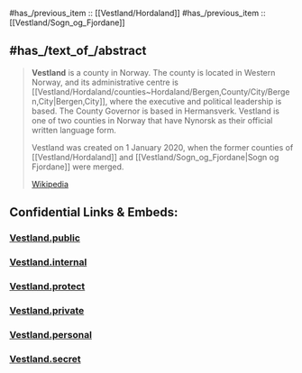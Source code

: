 
#has_/previous_item :: [[Vestland/Hordaland]] 
#has_/previous_item :: [[Vestland/Sogn_og_Fjordane]]  

## #has_/text_of_/abstract 

> **Vestland** is a county in Norway. 
> The county is located in Western Norway, and its administrative centre is [[Vestland/Hordaland/counties~Hordaland/Bergen,County/City/Bergen,City|Bergen,City]], 
> where the executive and political leadership is based. 
> The County Governor is based in Hermansverk. 
> Vestland is one of two counties in Norway that have Nynorsk as their official written language form.
>
> Vestland was created on 1 January 2020, 
> when the former counties of [[Vestland/Hordaland]] and [[Vestland/Sogn_og_Fjordane|Sogn og Fjordane]] were merged.
>
> [Wikipedia](https://en.wikipedia.org/wiki/Vestland)




## Confidential Links & Embeds: 

### [Vestland.public](/_public/\Earth\Continent\Europe\Europe~North\Norway\Counties~NorwayVestland.public.md) 

### [Vestland.internal](/_internal/\Earth\Continent\Europe\Europe~North\Norway\Counties~NorwayVestland.internal.md) 

### [Vestland.protect](/_protect/\Earth\Continent\Europe\Europe~North\Norway\Counties~NorwayVestland.protect.md) 

### [Vestland.private](/_private/\Earth\Continent\Europe\Europe~North\Norway\Counties~NorwayVestland.private.md) 

### [Vestland.personal](/_personal/\Earth\Continent\Europe\Europe~North\Norway\Counties~NorwayVestland.personal.md) 

### [Vestland.secret](/_secret/\Earth\Continent\Europe\Europe~North\Norway\Counties~NorwayVestland.secret.md)

